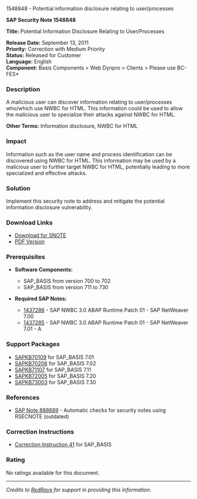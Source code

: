 1548848 - Potential information disclosure relating to user/processes

**SAP Security Note 1548848**

**Title:** Potential Information Disclosure Relating to User/Processes

**Release Date:** September 13, 2011  
**Priority:** Correction with Medium Priority  
**Status:** Released for Customer  
**Language:** English  
**Component:** Basis Components > Web Dynpro > Clients > Please use BC-FES*

### Description

A malicious user can discover information relating to user/processes who/which use NWBC for HTML. This information could be used to allow the malicious user to specialize their attacks against NWBC for HTML.

**Other Terms:** Information disclosure, NWBC for HTML

### Impact

Information such as the user name and process identification can be discovered using NWBC for HTML. This information may be used by a malicious user to further target NWBC for HTML, potentially leading to more specialized and effective attacks.

### Solution

Implement this security note to address and mitigate the potential information disclosure vulnerability.

### Download Links

- [Download for SNOTE](https://notesdownloads.sap.com/note/0040000009177562017)
- [PDF Version](https://userapps.support.sap.com/sap/support/sfm/notes/print/0001548848?language=en-US&token=4DA0D1175B3152829ADA779A8F629F88)

### Prerequisites

- **Software Components:**
  - SAP_BASIS from version 700 to 702
  - SAP_BASIS from version 711 to 730

- **Required SAP Notes:**
  - [1437286](https://me.sap.com/notes/1437286) - SAP NWBC 3.0 ABAP Runtime Patch 01 - SAP NetWeaver 7.00
  - [1437285](https://me.sap.com/notes/1437285) - SAP NWBC 3.0 ABAP Runtime Patch 01 - SAP NetWeaver 7.01 - A

### Support Packages

- [SAPKB70109](https://me.sap.com/supportpackage/SAPKB70109) for SAP_BASIS 7.01
- [SAPKB70208](https://me.sap.com/supportpackage/SAPKB70208) for SAP_BASIS 7.02
- [SAPKB71107](https://me.sap.com/supportpackage/SAPKB71107) for SAP_BASIS 7.11
- [SAPKB72005](https://me.sap.com/supportpackage/SAPKB72005) for SAP_BASIS 7.20
- [SAPKB73003](https://me.sap.com/supportpackage/SAPKB73003) for SAP_BASIS 7.30

### References

- [SAP Note 888889](https://me.sap.com/notes/888889) - Automatic checks for security notes using RSECNOTE (outdated)

### Correction Instructions

- [Correction Instruction 41](https://me.sap.com/corrins/0001548848/41) for SAP_BASIS

### Rating

No ratings available for this document.

---

*Credits to [RedRays](https://redrays.io) for support in providing this information.*